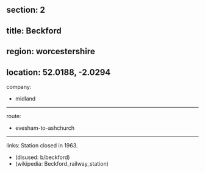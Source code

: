 section: 2
----
title: Beckford
----
region: worcestershire
----
location: 52.0188, -2.0294
----
company:
- midland
----
route:
- evesham-to-ashchurch
----
links:
Station closed in 1963.
- (disused: b/beckford)
- (wikipedia: Beckford_railway_station)
